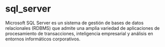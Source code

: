 # sql_server
Microsoft SQL Server es un sistema de gestión de bases de datos relacionales (RDBMS) que admite una amplia variedad de aplicaciones de procesamiento de transacciones, inteligencia empresarial y análisis en entornos informáticos corporativos.
